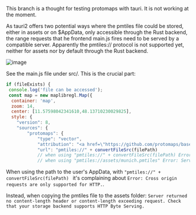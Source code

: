 This branch is a thought for testing protomaps with tauri. It is not working at the moment. 

As tauri2 offers two potential ways where the pmtiles file could be stored, either in assets or on $AppData, only accessible through the Rust backend, the range requests that he frontend main.js fires need to be served by a compatible server. Apparently the pmtiles:// protocol is not supported yet, neither for assets nor by default through the Rust backend. 

![image](https://github.com/user-attachments/assets/7b54e3ef-c854-4bfa-91b6-b76352766d2f)

See the main.js file under src/. This is the crucial part: 

```js
if (fileExists) {
 console.log('file can be accessed');
 const map = new maplibregl.Map({
  container: 'map',
  zoom: 14,
  center: [11.57598042341610,48.13710230029825],
  style: {
    "version": 8,
    "sources": {
        "protomaps": {
            "type": "vector",
            "attribution": "<a href=\"https://github.com/protomaps/basemaps\">Protomaps</a> © <a href=\"https://openstreetmap.org\">OpenStreetMap</a>",
            "url": "pmtiles://" + convertFileSrc(filePath) 
            // when using "pmtiles://" + convertFileSrc(filePath) Error: Cross origin requests are only supported for HTTP.
            // when using "pmtiles://assets/munich.pmtiles" Error: Server returned no content-length header or content-length exceeding request. Check that your storage backend supports HTTP Byte Serving.

```

When using the path to the user's AppData, with `"pmtiles://" + convertFileSrc(filePath) ` it's complaining about `Error: Cross origin requests are only supported for HTTP.`.

Instead, when copying the pmtiles file to the assets folder: `Server returned no content-length header or content-length exceeding request. Check that your storage backend supports HTTP Byte Serving.`

